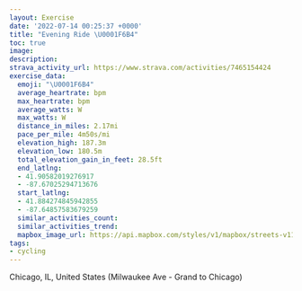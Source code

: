 ```yaml
---
layout: Exercise
date: '2022-07-14 00:25:37 +0000'
title: "Evening Ride \U0001F6B4"
toc: true
image:
description:
strava_activity_url: https://www.strava.com/activities/7465154424
exercise_data:
  emoji: "\U0001F6B4"
  average_heartrate: bpm
  max_heartrate: bpm
  average_watts: W
  max_watts: W
  distance_in_miles: 2.17mi
  pace_per_mile: 4m50s/mi
  elevation_high: 187.3m
  elevation_low: 180.5m
  total_elevation_gain_in_feet: 28.5ft
  end_latlng:
  - 41.90582019276917
  - -87.67025294713676
  start_latlng:
  - 41.884274845942855
  - -87.64857583679259
  similar_activities_count:
  similar_activities_trend:
  mapbox_image_url: https://api.mapbox.com/styles/v1/mapbox/streets-v11/static/path-5+787af2-1.0(uos~Frz%7DuOCKUCUJICe%40JEEI%3FKEM%40a%40AIDQ%3FKEF%40LMN%40GEGAOBMMGFARGC%5DDMBAHGGg%40ToBBYGEMBOKK%40%5BIkAJ_%40AGIKCU%40KAEE%3Fs%40%3F%7B%40Lm%40CGCa%40De%40AICWBSE%5BBYCYBMCy%40%40i%40F_AAODMAi%40%40SBTKK%3FQG%7D%40De%40Jw%40CGBOCa%40%5C%5BNc%40NKJQ%60%40g%40r%40Yj%40QTGDe%40bAeCjEi%40fAc%40f%40Ob%40uA%60C%7B%40bB%5Bb%40O%60%40m%40~%40Wn%40_%40f%40%7D%40~AG%40UL%5DdA%7B%40dB_BpCm%40pAY%5EQ%5C%5D%5EOh%40CAAp%40i%40z%40O%5E_AvAc%40%7C%40WTo%40hAmBzCgEnHcB%7CCO%5CmA%60CKH_%40z%40mEzHkBnDc%40r%40%7D%40%60BSTg%40bAAEOEDBMNe%40jAsA%7CBCF%40%40a%40z%40MNe%40bAKHUd%40GDWj%40UZq%40tAOTE%40I%5CG%40IV_%40l%40Sd%40Y%60%40%5Bn%40),pin-s-s+e5b22e(-87.64858,41.88427),pin-s-f+89ae00(-87.67026,41.90582000000003)/auto/800x800?access_token=pk.eyJ1Ijoiam9zaGJlY2ttYW4iLCJhIjoiY205eWR2aDd1MWZ6djJrbXc4a3M0bWZleiJ9.XiG9OWkNcZk2QzjJbxLB4A
tags:
- cycling
---
```




Chicago, IL, United States (Milwaukee Ave - Grand to Chicago)

